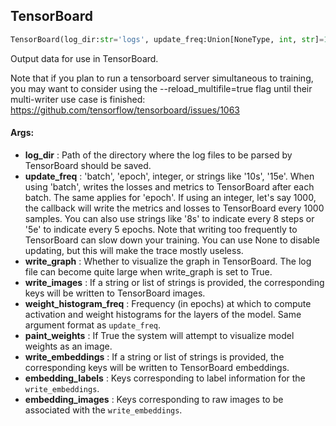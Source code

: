 ## TensorBoard
```python
TensorBoard(log_dir:str='logs', update_freq:Union[NoneType, int, str]=100, write_graph:bool=True, write_images:Union[NoneType, str, List[str]]=None, weight_histogram_freq:Union[NoneType, int, str]=None, paint_weights:bool=False, write_embeddings:Union[NoneType, str, List[str]]=None, embedding_labels:Union[NoneType, str, List[str]]=None, embedding_images:Union[NoneType, str, List[str]]=None) -> None
```
Output data for use in TensorBoard.

Note that if you plan to run a tensorboard server simultaneous to training, you may want to consider using the
--reload_multifile=true flag until their multi-writer use case is finished:
https://github.com/tensorflow/tensorboard/issues/1063


#### Args:

* **log_dir** :  Path of the directory where the log files to be parsed by TensorBoard should be saved.
* **update_freq** :  'batch', 'epoch', integer, or strings like '10s', '15e'. When using 'batch', writes the losses and        metrics to TensorBoard after each batch. The same applies for 'epoch'. If using an integer, let's say 1000,        the callback will write the metrics and losses to TensorBoard every 1000 samples. You can also use strings        like '8s' to indicate every 8 steps or '5e' to indicate every 5 epochs. Note that writing too frequently to        TensorBoard can slow down your training. You can use None to disable updating, but this will make the trace        mostly useless.
* **write_graph** :  Whether to visualize the graph in TensorBoard. The log file can become quite large when write_graph        is set to True.
* **write_images** :  If a string or list of strings is provided, the corresponding keys will be written to TensorBoard        images.
* **weight_histogram_freq** :  Frequency (in epochs) at which to compute activation and weight histograms for the layers        of the model. Same argument format as `update_freq`.
* **paint_weights** :  If True the system will attempt to visualize model weights as an image.
* **write_embeddings** :  If a string or list of strings is provided, the corresponding keys will be written to        TensorBoard embeddings.
* **embedding_labels** :  Keys corresponding to label information for the `write_embeddings`.
* **embedding_images** :  Keys corresponding to raw images to be associated with the `write_embeddings`.